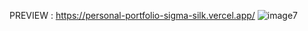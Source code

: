 PREVIEW : https://personal-portfolio-sigma-silk.vercel.app/
![image7](https://github.com/user-attachments/assets/68194243-56d9-403f-813e-57034eac8dcf)
